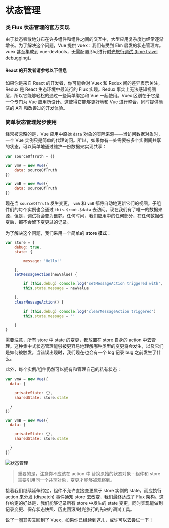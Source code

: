 # 状态管理

### 类 Flux 状态管理的官方实现

由于状态零散地分布在许多组件和组件之间的交互中，大型应用复杂度也经常逐渐增长。为了解决这个问题，Vue 提供 vuex：我们有受到 Elm 启发的状态管理库。vuex 甚至集成到 vue-devtools，无需配置即可进行[时光旅行调试 (time travel debugging)](https://raw.githubusercontent.com/vuejs/v2.vuejs.org/master/src/images/devtools-timetravel.gif)。

####  React 的开发者请参考以下信息

如果你是来自 React 的开发者，你可能会对 Vuex 和 Redux 间的差异表示关注，Redux 是 React 生态环境中最流行的 Flux 实现。Redux 事实上无法感知视图层，所以它能够轻松的通过一些简单绑定和 Vue 一起使用。Vuex 区别在于它是一个专门为 Vue 应用所设计。这使得它能够更好地和 Vue 进行整合，同时提供简洁的 API 和改善过的开发体验。

### 简单状态管理起步使用

经常被忽略的是，Vue 应用中原始 `data` 对象的实际来源——当访问数据对象时，一个 Vue 实例只是简单的代理访问。所以，如果你有一处需要被多个实例间共享的状态，可以简单地通过维护一份数据来实现共享：

```js
var sourceOfTruth = {}

var vmA = new Vue({
    data: sourceOfTruth
})

var vmB = new Vue({
    data: sourceOfTruth
})
```

现在当 `sourceOfTruth` 发生变更， `vmA` 和 `vmB` 都将自动地更新它们的视图。子组件们的每个实例也会通过 `this.$root.$data` 去访问。现在我们有了唯一的数据来源，但是，调试将会变为噩梦。任何时间，我们应用中的任何部分，在任何数据改变后，都不会留下变更过的记录。

为了解决这个问题，我们采用一个简单的 **store 模式**：

```js
var store = {
    debug: true,
    state: {

        message: 'Hello!'

    },
    setMessageAction(newValue) {

        if (this.debug) console.log('setMessageAction triggered with', newValue)
        this.state.message = newValue

    },
    clearMessageAction() {

        if (this.debug) console.log('clearMessageAction triggered')
        this.state.message = ''

    }
}
```

需要注意，所有 store 中 state 的变更，都放置在 store 自身的 action 中去管理。这种集中式状态管理能够被更容易地理解哪种类型的变更将会发生，以及它们是如何被触发。当错误出现时，我们现在也会有一个 log 记录 bug 之前发生了什么。

此外，每个实例/组件仍然可以拥有和管理自己的私有状态：
```js
var vmA = new Vue({
  data: {

    privateState: {},
    sharedState: store.state

  }
})

var vmB = new Vue({
  data: {

    privateState: {},
    sharedState: store.state

  }
})
```
![状态管理](https://v2.cn.vuejs.org/images/state.png)

> 重要的是，注意你不应该在 action 中 替换原始的状态对象 - 组件和 store 需要引用同一个共享对象，变更才能够被观察到。

接着我们继续延伸约定，组件不允许直接变更属于 store 实例的 state，而应执行 action 来分发 (dispatch) 事件通知 store 去改变，我们最终达成了 Flux 架构。这样约定的好处是，我们能够记录所有 store 中发生的 state 变更，同时实现能做到记录变更、保存状态快照、历史回滚/时光旅行的先进的调试工具。

说了一圈其实又回到了 Vuex，如果你已经读到这儿，或许可以去尝试一下！
